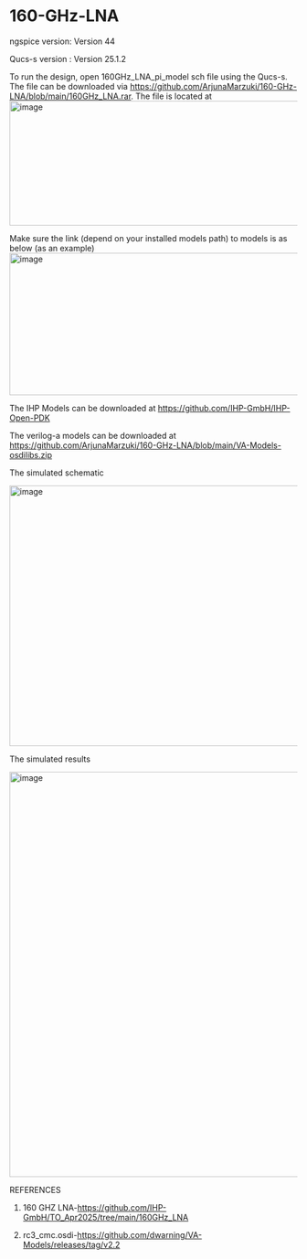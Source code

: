 # 160-GHz-LNA
ngspice version: Version 44


Qucs-s version : Version 25.1.2

To run the design, open 160GHz_LNA_pi_model sch file using the Qucs-s. The file can be downloaded via https://github.com/ArjunaMarzuki/160-GHz-LNA/blob/main/160GHz_LNA.rar. The file is located at
<img width="765" height="218" alt="image" src="https://github.com/user-attachments/assets/7f82aff7-dc4c-4460-bb6b-82629601ffd3" />


Make sure the link (depend on your installed models path) to models is as below (as an example)
<img width="1275" height="249" alt="image" src="https://github.com/user-attachments/assets/195cd569-1505-4fad-a4ed-cc004bb635ea" />

The IHP Models can be downloaded at https://github.com/IHP-GmbH/IHP-Open-PDK

The verilog-a models can be downloaded at https://github.com/ArjunaMarzuki/160-GHz-LNA/blob/main/VA-Models-osdilibs.zip

The simulated schematic

<img width="1377" height="456" alt="image" src="https://github.com/user-attachments/assets/48d0c721-56df-41a9-add8-6d8bbc690097" />

The simulated results

<img width="1399" height="709" alt="image" src="https://github.com/user-attachments/assets/695632bf-7ba5-4b75-9934-a9164454ff4f" />

REFERENCES

1. 160 GHZ LNA-https://github.com/IHP-GmbH/TO_Apr2025/tree/main/160GHz_LNA

2. rc3_cmc.osdi-https://github.com/dwarning/VA-Models/releases/tag/v2.2
